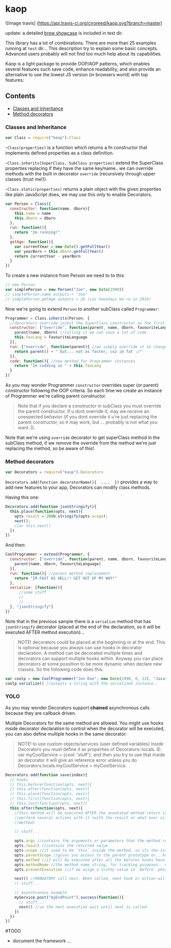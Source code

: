 # kaop

![Image travis]
(https://api.travis-ci.org/ciroreed/kaop.svg?branch=master)

update: a detailed [brew showcase](https://github.com/ciroreed/kaop/blob/master/test/showcase.js) is included in test dir.

This library has a lot of combinations. There are more than 25 examples running at `test` dir... This description try to explain some basic concepts. Advanced users probably will not find too much help about its capabilities.

Kaop is a light package to provide OOP/AOP patterns, which enables several features such save code, enhance readability, and also provide an alternative to use the lowest JS version (in browsers world) with top features:

## Contents

- [Classes and inheritance](#classes-and-inheritance)
- [Method decorators](#method-decorators)

### Classes and Inheritance

```javascript
var Class = require("kaop").Class
```

-`Class(properties)` is a function which returns a fn constructor that implements defined properties as a class definition.

-`Class.inherits(SuperClass, SubClass properties)` extend the SuperClass properties replacing if they have the same key/name.. we can override methods with the built in decorator `override` (recursively through upper classes (trust me!)).

-`Class.static(properties)` returns a plain object with the given properties like plain JavaScript does, we may use this only to enable Decorators.

```javascript
var Person = Class({
  constructor: function(name, dborn){
    this.name = name
    this.dborn = dborn
  },
  run: function(){
    return "Im running!"
  },
  getAge: function(){
    var currentYear = new Date().getFullYear()
    var yearBorn = this.dborn.getFullYear()
    return currentYear - yearBorn
  }
})
```  
To create a new instance from Person we need to to this:

```javascript
// new Person
var simplePerson = new Person("Joe", new Date(1990))
// simplePerson.name outputs > "Joe"
// simplePerson.getAge outputs > 26 (coz howadays we're in 2016)

```
Now we're going to extend `Person` to another subClass called `Programmer`:

```javascript
Programmer = Class.inherits(Person, {
  //decorators override inject the SuperClass.constructor as the first parameter
  constructor: ["override", function(parent, name, dborn, favouriteLanguage){
    parent(name, dborn) //calling it we can save a lot of code
    this.favLang = favouriteLanguage
  }],
  run: ["override", function(parent){ //we simply override it to change the behavior
    return parent() + " but... not as faster, coz im fat :/"
  }],
  code: function(){ //new method for Programmer instances
    return "Im codding in " + this.favLang
  }
})
```
As you may wonder Programmer `constructor` overrides super (or parent) constructor following the OOP criteria. So each time we create an instance of Programmer we're calling parent constructor.

> Note that if you declare a constructor in subClass you must override the parent constructor. If u dont override it, may we receive an unespected behavior (if you dont override it u're just replacing the parent constructor, so it may work, but ... probably is not what you want :|).

Note that we're using `override` decorator to get superClass method in the subClass method, if we remove the override from the method we're just replacing the method, so be aware of this!.

### Method decorators

```javascript
var Decorators = require("kaop").Decorators
```
`Decorators.add(function decoratorName(){  ....  })` provides a way to add new features to your app, Decorators can modify class methods.

Having this one:
```javascript
Decorators.add(function jsonStringify(){
  this.place(function(opts, next){
    opts.result = JSON.stringify(opts.scope);
    next();
    //or this.next()
  })
})
```
And then:
```javascript
CoolProgrammer = extend(Programmer, {
  constructor: ["override", function(parent, name, dborn, favouriteLanguage){ //method recursive override
    parent(name, dborn, favouriteLanguage)
  }],
  run: function(){ //parent method replacement
    return "IM FAST AS HELL!! GET OUT OF MY WAY!"
  },
  serialize: [function(){
      //some stuff
      //
      // ...
  }, "jsonStringify"]
})
```
Note that in the previous sample there is a `serialize` method that has `jsonStringify` decorator (placed at the end of the declaration, so it will be executed AFTER method execution)...

> NOTE! decorators could be placed at the beginning or at the end. This is optional because you always can use hooks in decorator declaration. A method can be decorated multiple times and decorators can support multiple hooks within. Anyway you can place decorators at some possition to be more dynamic when declare new classes.
So the following code does this:

```javascript
var coolp = new CoolProgrammer("Jon Doe", new Date(1990, 8, 22), "Javascript")
coolp.serialize() //outputs a string with the serialized instance..
```

### YOLO

As you may wonder Decorators support **chained** asynchronous calls because they are callback driven.

Multiple Decorators for the same method are allowed. You might use hooks inside decorator declaration to control when the decorator will be executed, you can also define multiple hooks in the same decorator:

> NOTE! to use custom objects/services (user defined variables) inside Decorators you must define it as properties of Decorators::locals. IE: var myCoolService = {cool: 'stuff'}; and then you try to use that inside an decorator it will give an reference error unless you do Decorators.locals.myCoolService = myCoolService.  

```javascript
Decorators.add(function save(index){
  // hooks
  // this.before(function(opts, next){
  // this.after(function(opts, next){
  // this.place(function(opts, next){
  // this.first(function(opts, next){
  // this.last(function(opts, next){
  this.after(function(opts, next){
    //this method will be executed AFTER the annotated method return it result, so we can
    //perform several actions with it (with the result or what ever is defined in the
    //method)

    // stuff...

    opts.args //contains the arguments or parameters that the method receives
    opts.result //contains the returned value
    opts.scope //it used to be `this` inside the method, so its the instance itself
    opts.parentScope //gives you access to the parent prototype or.. how `override` works
    opts.method //it will be executed after all the befores hooks have been consumed
    opts.methodName //the method name string, for tracking purposes.. or any
    opts.preventExecution //if we asign a truthy value in `before` phase, decorated method will not be called

    next() //MANDATORY call next. When called, next hook or action will trigger..
    // stuff...

    // asynchronous example
    myService.post("myEndPoint").success(function(){
      // stuff...
      next() //so the next execution wait until next is called
    })
  })
})
```

#TODO
- document the framework
...

